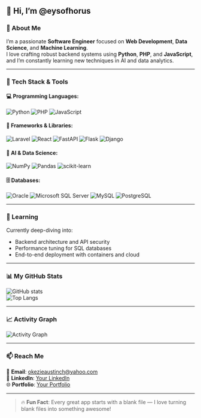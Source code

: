 ## 👋 Hi, I’m @eysofhorus

### 🎯 About Me
I’m a passionate **Software Engineer** focused on **Web Development**, **Data Science**, and **Machine Learning**.  
I love crafting robust backend systems using **Python**, **PHP**, and **JavaScript**, and I’m constantly learning new techniques in AI and data analytics.

---

### 🚀 Tech Stack & Tools

#### 💻 Programming Languages:
![Python](https://img.shields.io/badge/Python-3776AB?style=for-the-badge&logo=python&logoColor=white)
![PHP](https://img.shields.io/badge/PHP-777BB4?style=for-the-badge&logo=php&logoColor=white)
![JavaScript](https://img.shields.io/badge/JavaScript-F7DF1E?style=for-the-badge&logo=javascript&logoColor=black)

#### 🧰 Frameworks & Libraries:
![Laravel](https://img.shields.io/badge/Laravel-FF2D20?style=for-the-badge&logo=laravel&logoColor=white)
![React](https://img.shields.io/badge/React-61DAFB?style=for-the-badge&logo=react&logoColor=black)
![FastAPI](https://img.shields.io/badge/FastAPI-009688?style=for-the-badge&logo=fastapi&logoColor=white)
![Flask](https://img.shields.io/badge/Flask-000000?style=for-the-badge&logo=flask&logoColor=white)
![Django](https://img.shields.io/badge/Django-092E20?style=for-the-badge&logo=django&logoColor=white)


#### 🧠 AI & Data Science:
![NumPy](https://img.shields.io/badge/Numpy-013243?style=for-the-badge&logo=numpy&logoColor=white)
![Pandas](https://img.shields.io/badge/Pandas-150458?style=for-the-badge&logo=pandas&logoColor=white)
![scikit-learn](https://img.shields.io/badge/scikit--learn-F7931E?style=for-the-badge&logo=scikit-learn&logoColor=white)

#### 🗄️ Databases:
![Oracle](https://img.shields.io/badge/Oracle-F80000?style=for-the-badge&logo=oracle&logoColor=white)
![Microsoft SQL Server](https://img.shields.io/badge/MS_SQL_Server-CC2927?style=for-the-badge&logo=microsoft-sql-server&logoColor=white)
![MySQL](https://img.shields.io/badge/MySQL-4479A1?style=for-the-badge&logo=mysql&logoColor=white)
![PostgreSQL](https://img.shields.io/badge/PostgreSQL-4169E1?style=for-the-badge&logo=postgresql&logoColor=white)


---

### 🌱 Learning
Currently deep-diving into:
- Backend architecture and API security
- Performance tuning for SQL databases
- End-to-end deployment with containers and cloud

---

### 📊 My GitHub Stats
![GitHub stats](https://github-readme-stats.vercel.app/api?username=eysofhorus&show_icons=true&theme=tokyonight)  
![Top Langs](https://github-readme-stats.vercel.app/api/top-langs/?username=eysofhorus&layout=compact&theme=tokyonight)

---

### 📈 Activity Graph
![Activity Graph](https://github-readme-activity-graph.vercel.app/graph?username=eysofhorus&theme=tokyonight)

---

### 📫 Reach Me
💬 **Email**: [okezieaustinch@yahoo.com](mailto:okezieaustinch@yahoo.com)  
💼 **LinkedIn**: [Your LinkedIn](https://www.linkedin.com/in/eyes0fhorus/)  
🌐 **Portfolio**: [Your Portfolio](https://github.com/eysofhorus)

---

> 🔥 **Fun Fact**: Every great app starts with a blank file — I love turning blank files into something awesome!

